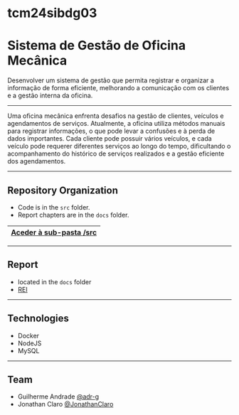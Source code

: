 # tcm24sibdg03

# Sistema de Gestão de Oficina Mecânica
Desenvolver um sistema de gestão que permita registrar e organizar a informação de forma eficiente, melhorando a comunicação com os clientes e a gestão interna da oficina.

---

Uma oficina mecânica enfrenta desafios na gestão de clientes, veículos e agendamentos de serviços. Atualmente, a oficina utiliza métodos manuais para registrar informações, o que pode levar a confusões e à perda de dados importantes. Cada cliente pode possuir vários veículos, e cada veículo pode requerer diferentes serviços ao longo do tempo, dificultando o acompanhamento do histórico de serviços realizados e a gestão eficiente dos agendamentos.

---

## Repository Organization

- Code is in the `src` folder.
- Report chapters are in the `docs` folder.

| [Aceder à sub-pasta /src](src/) |
|:----------------------------------:|

---

## Report
- located in the `docs` folder
- [REI](docs/REI/REI00.md)

---

## Technologies
- Docker
- NodeJS
- MySQL

---

## Team
- Guilherme Andrade [@adr-g](https://github.com/adr-g)
- Jonathan Claro [@JonathanClaro](https://github.com/JonathanClaro)


